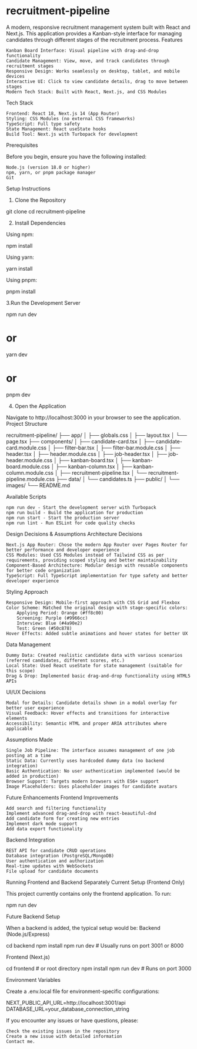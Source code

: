 # recruitment-pipeline
A modern, responsive recruitment management system built with React and Next.js. This application provides a Kanban-style interface for managing candidates through different stages of the recruitment process.
Features

    Kanban Board Interface: Visual pipeline with drag-and-drop functionality
    Candidate Management: View, move, and track candidates through recruitment stages
    Responsive Design: Works seamlessly on desktop, tablet, and mobile devices
    Interactive UI: Click to view candidate details, drag to move between stages
    Modern Tech Stack: Built with React, Next.js, and CSS Modules

Tech Stack

    Frontend: React 18, Next.js 14 (App Router)
    Styling: CSS Modules (no external CSS frameworks)
    TypeScript: Full type safety
    State Management: React useState hooks
    Build Tool: Next.js with Turbopack for development

Prerequisites

Before you begin, ensure you have the following installed:

    Node.js (version 18.0 or higher)
    npm, yarn, or pnpm package manager
    Git

Setup Instructions
1. Clone the Repository

git clone <your-repository-url>
cd recruitment-pipeline

2. Install Dependencies

Using npm:

npm install

Using yarn:

yarn install

Using pnpm:

pnpm install

3.Run the Development Server

npm run dev
# or
yarn dev
# or
pnpm dev

4. Open the Application

Navigate to http://localhost:3000 in your browser to see the application.
Project Structure

recruitment-pipeline/
├── app/
│   ├── globals.css
│   ├── layout.tsx
│   └── page.tsx
├── components/
│   ├── candidate-card.tsx
│   ├── candidate-card.module.css
│   ├── filter-bar.tsx
│   ├── filter-bar.module.css
│   ├── header.tsx
│   ├── header.module.css
│   ├── job-header.tsx
│   ├── job-header.module.css
│   ├── kanban-board.tsx
│   ├── kanban-board.module.css
│   ├── kanban-column.tsx
│   ├── kanban-column.module.css
│   ├── recruitment-pipeline.tsx
│   └── recruitment-pipeline.module.css
├── data/
│   └── candidates.ts
├── public/
│   └── images/
└── README.md

Available Scripts

    npm run dev - Start the development server with Turbopack
    npm run build - Build the application for production
    npm run start - Start the production server
    npm run lint - Run ESLint for code quality checks

Design Decisions & Assumptions
Architecture Decisions

    Next.js App Router: Chose the modern App Router over Pages Router for better performance and developer experience
    CSS Modules: Used CSS Modules instead of Tailwind CSS as per requirements, providing scoped styling and better maintainability
    Component-Based Architecture: Modular design with reusable components for better code organization
    TypeScript: Full TypeScript implementation for type safety and better developer experience

Styling Approach

    Responsive Design: Mobile-first approach with CSS Grid and Flexbox
    Color Scheme: Matched the original design with stage-specific colors:
        Applying Period: Orange (#ff8c00)
        Screening: Purple (#9966cc)
        Interview: Blue (#4a90e2)
        Test: Green (#50c878)
    Hover Effects: Added subtle animations and hover states for better UX

Data Management

    Dummy Data: Created realistic candidate data with various scenarios (referred candidates, different scores, etc.)
    Local State: Used React useState for state management (suitable for this scope)
    Drag & Drop: Implemented basic drag-and-drop functionality using HTML5 APIs

UI/UX Decisions

    Modal for Details: Candidate details shown in a modal overlay for better user experience
    Visual Feedback: Hover effects and transitions for interactive elements
    Accessibility: Semantic HTML and proper ARIA attributes where applicable

Assumptions Made

    Single Job Pipeline: The interface assumes management of one job posting at a time
    Static Data: Currently uses hardcoded dummy data (no backend integration)
    Basic Authentication: No user authentication implemented (would be added in production)
    Browser Support: Targets modern browsers with ES6+ support
    Image Placeholders: Uses placeholder images for candidate avatars

Future Enhancements
Frontend Improvements

    Add search and filtering functionality
    Implement advanced drag-and-drop with react-beautiful-dnd
    Add candidate form for creating new entries
    Implement dark mode support
    Add data export functionality

Backend Integration

    REST API for candidate CRUD operations
    Database integration (PostgreSQL/MongoDB)
    User authentication and authorization
    Real-time updates with WebSockets
    File upload for candidate documents

Running Frontend and Backend Separately
Current Setup (Frontend Only)

This project currently contains only the frontend application. To run:

npm run dev

Future Backend Setup

When a backend is added, the typical setup would be:
Backend (Node.js/Express)

cd backend
npm install
npm run dev  # Usually runs on port 3001 or 8000

Frontend (Next.js)

cd frontend  # or root directory
npm install
npm run dev  # Runs on port 3000

Environment Variables

Create a .env.local file for environment-specific configurations:

NEXT_PUBLIC_API_URL=http://localhost:3001/api
DATABASE_URL=your_database_connection_string

If you encounter any issues or have questions, please:

    Check the existing issues in the repository
    Create a new issue with detailed information
    Contact me.
